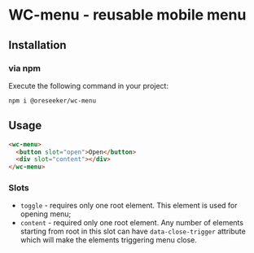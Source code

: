 # WC-menu - reusable mobile menu

## Installation

### via npm
Execute the following command in your project:
```shell
npm i @oreseeker/wc-menu
```

## Usage
```html
<wc-menu>
  <button slot="open">Open</button>
  <div slot="content"></div>
</wc-menu>
```

### Slots
- `toggle` - requires only one root element. This element is used for opening menu;
- `content` - required only one root element. Any number of elements starting from root in this slot can have `data-close-trigger`
attribute which will make the elements triggering menu close.
